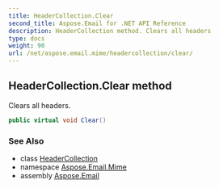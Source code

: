 ```yaml
---
title: HeaderCollection.Clear
second_title: Aspose.Email for .NET API Reference
description: HeaderCollection method. Clears all headers
type: docs
weight: 90
url: /net/aspose.email.mime/headercollection/clear/
---
```

## HeaderCollection.Clear method

Clears all headers.

```csharp
public virtual void Clear()
```

### See Also

* class [HeaderCollection](../)
* namespace [Aspose.Email.Mime](../../headercollection/)
* assembly [Aspose.Email](../../../)


